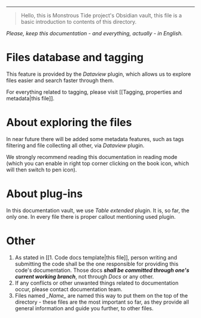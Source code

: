 ___
> Hello, this is Monstrous Tide project's Obsidian vault, this file is a basic introduction to contents of this directory.

*Please, keep this documentation - and everything, actually - in English.*
# Files database and tagging

This feature is provided by the *Dataview* plugin, which allows us to explore files easier and search faster through them.

For everything related to tagging, please visit [[Tagging, properties and metadata|this file]].

# About exploring the files

In near future there will be added some metadata features, such as tags filtering and file collecting all other, via *Dataview* plugin. 

We strongly recommend reading this documentation in reading mode (which you can enable in right top corner clicking on the book icon, which will then switch to pen icon). 
# About plug-ins

In this documentation vault, we use *Table extended* plugin. It is, so far, the only one. In every file there is proper callout mentioning used plugin.
# Other

1. As stated in [[1. Code docs template|this file]], person writing and submitting the code shall be the one responsible for providing this code's documentation. Those docs ***shall be committed through one's current working branch***, not through *Docs* or any other.
2. If any conflicts or other unwanted things related to documentation occur, please contact documentation team.
3. Files named *\__Name__* are named this way to put them on the top of the directory - these files are the most important so far, as they provide all general information and guide you further, to other files.